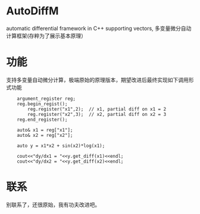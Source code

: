 # AutoDiffM
automatic differential framework in C++ supporting vectors, 多变量微分自动计算框架(存粹为了展示基本原理）

# 功能
支持多变量自动微分计算，极端原始的原理版本，期望改进后最终实现如下调用形式功能

		argument_register reg;
		reg.begin_regist();
			reg.register("x1",2);  // x1, partial diff on x1 = 2
			reg.register("x2",3);  // x2, partial diff on x2 = 3
		reg.end_register();

		auto& x1 = reg["x1"];
		auto& x2 = reg["x2"];

		auto y = x1*x2 + sin(x2)*log(x1);

		cout<<"dy/dx1 = "<<y.get_diff(x1)<<endl;
		cout<<"dy/dx2 = "<<y.get_diff(x2)<<endl;


# 联系
别联系了，还很原始，我有功夫改进吧。 
